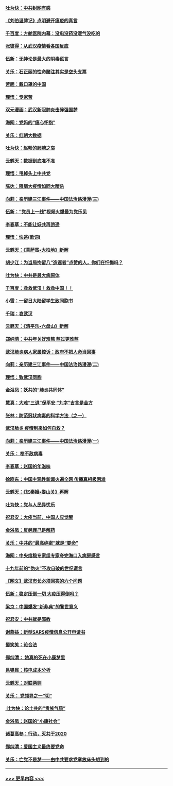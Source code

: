 #### [吐为快：中共封网有感](../pages/nsc993/n11852575.md?t=02080744) 
#### [《刘伯温碑记》点明避开瘟疫的真言](../pages/nsc993/n11852128.md?t=02080744) 
#### [千百度：方舱医院内幕：没电没药没暖气没吃的](../pages/nsc993/n11850211.md?t=02080744) 
#### [张彼得：从武汉疫情看各国反应](../pages/nsc993/n11850102.md?t=02080744) 
#### [伍新：无神论是最大的阴毒谎言](../pages/nsc993/n11846129.md?t=02080744) 
#### [关乐：石正丽的性命赌注其实是空头支票](../pages/nsc993/n11846109.md?t=02080744) 
#### [苦胆：戴口罩的中国](../pages/nsc993/n11845576.md?t=02080744) 
#### [理悟：专家苦](../pages/nsc993/n11845564.md?t=02080744) 
#### [双元漫画：武汉新冠肺炎击碎强国梦](../pages/nsc993/n11843320.md?t=02080744) 
#### [海网：党妈的“瘟心怀抱”](../pages/nsc993/n11840740.md?t=02080744) 
#### [关乐：红朝大数据](../pages/nsc993/n11840675.md?t=02080744) 
#### [吐为快：赵粉的肺腑之哀](../pages/nsc993/n11840618.md?t=02080744) 
#### [云鹤天：数据到底准不准](../pages/nsc993/n11840325.md?t=02080744) 
#### [理悟：甩掉头上中共党](../pages/nsc993/n11838826.md?t=02080744) 
#### [陈达：隐瞒大疫情如同大暗杀](../pages/nsc993/n11838771.md?t=02080744) 
#### [向莉：亲历建三江事件——中国法治路漫漫(三)](../pages/nsc993/n11831825.md?t=02080744) 
#### [伍新：“党员上一线”视频火爆最为党乐见](../pages/nsc993/n11838200.md?t=02080744) 
#### [李春草：不能让妖共再逍遥](../pages/nsc993/n11838102.md?t=02080744) 
#### [理悟：快逃(歌词)](../pages/nsc993/n11838083.md?t=02080744) 
#### [云鹤天：《菩萨蛮▪大柏地》新解](../pages/nsc993/n11838059.md?t=02080744) 
#### [胡少江：为当局拘留八“造谣者”点赞的人，你们在忏悔吗？](../pages/nsc993/n11836801.md?t=02080744) 
#### [吐为快：中共是最大病原体](../pages/nsc993/n11836748.md?t=02080744) 
#### [千百度：救救武汉！救救中国！！](../pages/nsc993/n11836145.md?t=02080744) 
#### [小雪：一留日大陆留学生致同胞书](../pages/nsc993/n11834624.md?t=02080744) 
#### [千瑞：哀武汉](../pages/nsc993/n11833647.md?t=02080744) 
#### [云鹤天：《清平乐▪六盘山》新解](../pages/nsc993/n11833611.md?t=02080744) 
#### [郑纯清：中共年关好难熬 熬过更难熬](../pages/nsc993/n11833489.md?t=02080744) 
#### [武汉肺炎病人家属控诉：政府不把人命当回事](../pages/nsc993/n11833205.md?t=02080744) 
#### [向莉：亲历建三江事件——中国法治路漫漫(二)](../pages/nsc993/n11829102.md?t=02080744) 
#### [理悟：致武汉同胞](../pages/nsc993/n11831522.md?t=02080744) 
#### [金浴凤：妖共的“肺炎共同体”](../pages/nsc993/n11829448.md?t=02080744) 
#### [慧真：大难“三退”保平安 “九字”吉言是金方](../pages/nsc993/n11829501.md?t=02080744) 
#### [张林：防范冠状病毒的科学方法（之一）](../pages/nsc993/n11828618.md?t=02080744) 
#### [武汉肺炎 疫情到来如何自救？](../pages/nsc993/n11827632.md?t=02080744) 
#### [向莉：亲历建三江事件——中国法治路漫漫(一)](../pages/nsc993/n11827190.md?t=02080744) 
#### [关乐： 枪不敌病毒](../pages/nsc993/n11826746.md?t=02080744) 
#### [李春草：赵国的年滋味](../pages/nsc993/n11826321.md?t=02080744) 
#### [徐晓东：中国主观性新闻火遍全网 传播真相极困难](../pages/nsc993/n11826508.md?t=02080744) 
#### [云鹤天：《忆秦娥▪娄山关》再解](../pages/nsc993/n11824682.md?t=02080744) 
#### [吐为快：党与人民异忧乐](../pages/nsc993/n11824660.md?t=02080744) 
#### [祝君安：大疫当前，中国人应觉醒](../pages/nsc993/n11821946.md?t=02080744) 
#### [金浴凤：反躬罪己是解药](../pages/nsc993/n11820280.md?t=02080744) 
#### [关乐：中共的“最高绝密”就是“要命”](../pages/nsc993/n11816946.md?t=02080744) 
#### [海网：中央维稳专家组专家夸完海口入病房感言](../pages/nsc993/n11815138.md?t=02080744) 
#### [十九年前的“伪火”不攻自破的世纪谎言](../pages/nsc993/n11813238.md?t=02080744) 
#### [【网文】武汉市长必须回答的六个问题](../pages/nsc993/n11813848.md?t=02080744) 
#### [伍新：稳定压倒一切 大疫压得倒吗？](../pages/nsc993/n11812634.md?t=02080744) 
#### [梁京：中国爆发“新非典”的警世意义](../pages/nsc993/n11812554.md?t=02080744) 
#### [祝君安：中共就是邪教](../pages/nsc993/n11812431.md?t=02080744) 
#### [谢燕益：新型SARS疫情信息公开申请书](../pages/nsc993/n11808840.md?t=02080744) 
#### [蜀笑笑：论合法](../pages/nsc993/n11808064.md?t=02080744) 
#### [郑纯清： 她真的死在小康梦里](../pages/nsc993/n11806623.md?t=02080744) 
#### [吕锡民：核电成本分析](../pages/nsc993/n11806284.md?t=02080744) 
#### [云鹤天：对联两则](../pages/nsc993/n11805957.md?t=02080744) 
#### [关乐： 党领导之一“切”](../pages/nsc993/n11804505.md?t=02080744) 
#### [ 吐为快：论土共的“贵族气质”](../pages/nsc993/n11804490.md?t=02080744) 
#### [金浴凤：赵国的“小康社会”](../pages/nsc993/n11804452.md?t=02080744) 
#### [诸葛高参：行动，灭共于2020](../pages/nsc993/n11804120.md?t=02080744) 
#### [郑纯清：爱国主义最终要党命](../pages/nsc993/n11802197.md?t=02080744) 
#### [关乐：亡党不是梦——由中共要求党章放床头想到的](../pages/nsc993/n11802156.md?t=02080744) 

----
#### [ >>> 更早内容 <<< ](../indexes/nsc993-earlier.md)
